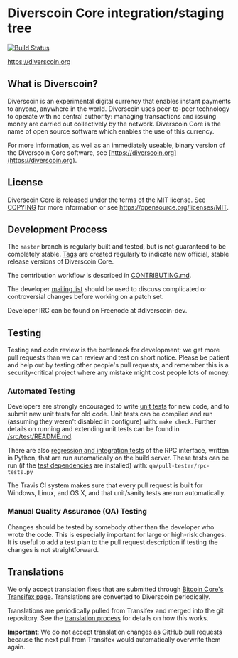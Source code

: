 Diverscoin Core integration/staging tree
=====================================

[![Build Status](https://travis-ci.org/diverscoin-project/diverscoin.svg?branch=master)](https://travis-ci.org/diverscoin-project/diverscoin)

https://diverscoin.org

What is Diverscoin?
----------------

Diverscoin is an experimental digital currency that enables instant payments to
anyone, anywhere in the world. Diverscoin uses peer-to-peer technology to operate
with no central authority: managing transactions and issuing money are carried
out collectively by the network. Diverscoin Core is the name of open source
software which enables the use of this currency.

For more information, as well as an immediately useable, binary version of
the Diverscoin Core software, see [https://diverscoin.org](https://diverscoin.org).

License
-------

Diverscoin Core is released under the terms of the MIT license. See [COPYING](COPYING) for more
information or see https://opensource.org/licenses/MIT.

Development Process
-------------------

The `master` branch is regularly built and tested, but is not guaranteed to be
completely stable. [Tags](https://github.com/diverscoin-project/diverscoin/tags) are created
regularly to indicate new official, stable release versions of Diverscoin Core.

The contribution workflow is described in [CONTRIBUTING.md](CONTRIBUTING.md).

The developer [mailing list](https://groups.google.com/forum/#!forum/diverscoin-dev)
should be used to discuss complicated or controversial changes before working
on a patch set.

Developer IRC can be found on Freenode at #diverscoin-dev.

Testing
-------

Testing and code review is the bottleneck for development; we get more pull
requests than we can review and test on short notice. Please be patient and help out by testing
other people's pull requests, and remember this is a security-critical project where any mistake might cost people
lots of money.

### Automated Testing

Developers are strongly encouraged to write [unit tests](src/test/README.md) for new code, and to
submit new unit tests for old code. Unit tests can be compiled and run
(assuming they weren't disabled in configure) with: `make check`. Further details on running
and extending unit tests can be found in [/src/test/README.md](/src/test/README.md).

There are also [regression and integration tests](/qa) of the RPC interface, written
in Python, that are run automatically on the build server.
These tests can be run (if the [test dependencies](/qa) are installed) with: `qa/pull-tester/rpc-tests.py`

The Travis CI system makes sure that every pull request is built for Windows, Linux, and OS X, and that unit/sanity tests are run automatically.

### Manual Quality Assurance (QA) Testing

Changes should be tested by somebody other than the developer who wrote the
code. This is especially important for large or high-risk changes. It is useful
to add a test plan to the pull request description if testing the changes is
not straightforward.

Translations
------------

We only accept translation fixes that are submitted through [Bitcoin Core's Transifex page](https://www.transifex.com/projects/p/bitcoin/).
Translations are converted to Diverscoin periodically.

Translations are periodically pulled from Transifex and merged into the git repository. See the
[translation process](doc/translation_process.md) for details on how this works.

**Important**: We do not accept translation changes as GitHub pull requests because the next
pull from Transifex would automatically overwrite them again.
